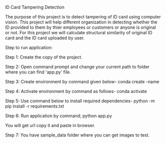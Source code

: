 ID Card Tampering Detection

The purpose of this project is to detect tampering of ID card using computer vision. This project will help different organization in detecting whether the ID provided to them by thier employees or customers or anyone is original or not.
For this project we will calculate structural similarity of original ID card and the ID card uploaded by user.

Step to run application:

Step 1: Create the copy of the project.

Step 2: Open command prompt and change your current path to folder where you can find 'app.py' file.

Step 3: Create environment by command given below- conda create -name

Step 4: Activate environment by command as follows- conda activate

Step 5: Use command below to install required dependencies- python -m pip install -r requirements.txt

Step 6: Run application by command; python app.py

You will get url copy it and paste in browser.

Step 7: You have sample_data folder where you can get images to test.
